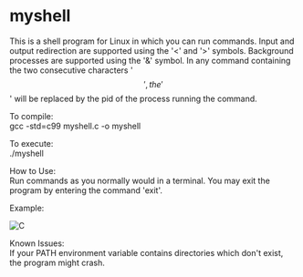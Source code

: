 # myshell

This is a shell program for Linux in which you can run commands. Input and output redirection are supported using the '<' and '>' symbols. Background processes are supported using the '&' symbol. In any command containing the two consecutive characters '$$', the '$$' will be replaced by the pid of the process running the command.

To compile:  
gcc -std=c99 myshell.c -o myshell

To execute:  
./myshell

How to Use:  
Run commands as you normally would in a terminal. You may exit the program by entering the command 'exit'.

Example:  

![C](https://user-images.githubusercontent.com/114560165/199879799-219ce056-d6aa-4296-939d-a63f31ed079e.png)


Known Issues:  
If your PATH environment variable contains directories which don't exist, the program might crash.
